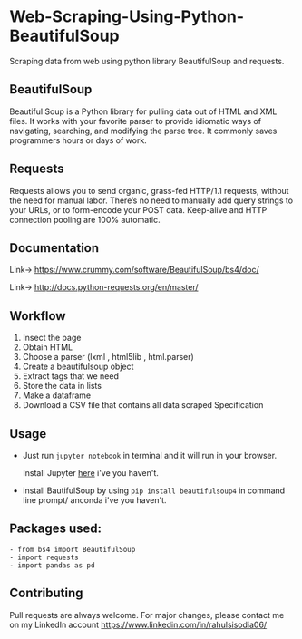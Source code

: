 # Web-Scraping-Using-Python-BeautifulSoup
Scraping data from web using python library BeautifulSoup and requests. 
## BeautifulSoup
Beautiful Soup is a Python library for pulling data out of HTML and XML files.
It works with your favorite parser to provide idiomatic ways of navigating, searching, and modifying the parse tree.
It commonly saves programmers hours or days of work.

## Requests
Requests allows you to send organic, grass-fed HTTP/1.1 requests, without the need for manual labor.
There’s no need to manually add query strings to your URLs, or to form-encode your POST data.
Keep-alive and HTTP connection pooling are 100% automatic.

## Documentation
Link-> https://www.crummy.com/software/BeautifulSoup/bs4/doc/

Link-> http://docs.python-requests.org/en/master/

## Workflow
1. Insect the page
2. Obtain HTML
3. Choose a parser (lxml , html5lib , html.parser)
4. Create a beautifulsoup object
5. Extract tags that we need
6. Store the data in lists
7. Make a dataframe
8. Download a CSV file that contains all data scraped
Specification

## Usage
- Just run `jupyter notebook` in terminal and it will run in your browser.

  Install Jupyter [here](http://jupyter.readthedocs.io/en/latest/install.html) i've you haven't.

- install BautifulSoup by using `pip install beautifulsoup4` in command line prompt/ anconda  i've you haven't.

## Packages used:
```
- from bs4 import BeautifulSoup
- import requests
- import pandas as pd
```

## Contributing
Pull requests are always welcome. For major changes, please contact me on my LinkedIn account https://www.linkedin.com/in/rahulsisodia06/



